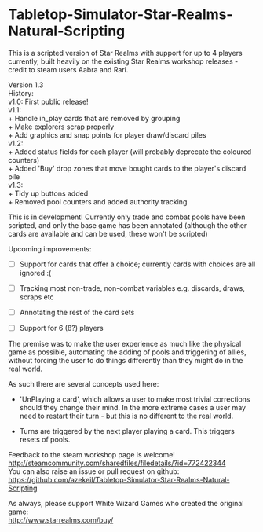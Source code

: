 # Tabletop-Simulator-Star-Realms-Natural-Scripting

This is a scripted version of Star Realms with support for up to 4 players currently, built heavily on the existing Star Realms workshop releases - credit to steam users Aabra and Rari.

Version 1.3  
History:  
v1.0: First public release!  
v1.1:  
    + Handle in_play cards that are removed by grouping  
    + Make explorers scrap properly  
    + Add graphics and snap points for player draw/discard piles  
v1.2:  
    + Added status fields for each player (will probably deprecate the coloured counters)  
    + Added 'Buy' drop zones that move bought cards to the player's discard pile  
v1.3:  
    + Tidy up buttons added  
    + Removed pool counters and added authority tracking  

This is in development! Currently only trade and combat pools have been scripted, and only the base game has been annotated (although the other cards are available and can be used, these won't be scripted)

Upcoming improvements:
- [ ] Support for cards that offer a choice; currently cards with choices are all ignored :(
- [ ] Tracking most non-trade, non-combat variables e.g. discards, draws, scraps etc
- [ ] Annotating the rest of the card sets
- [ ] Support for 6 (8?) players


The premise was to make the user experience as much like the physical game as possible, automating the adding of pools and triggering of allies, without forcing the user to do things differently than they might do in the real world.

As such there are several concepts used here:

- 'UnPlaying a card', which allows a user to make most trivial corrections should they change their mind. In the more extreme cases a user may need to restart their turn - but this is no different to the real world.

- Turns are triggered by the next player playing a card. This triggers resets of pools.


Feedback to the steam workshop page is welcome!  
http://steamcommunity.com/sharedfiles/filedetails/?id=772422344  
You can also raise an issue or pull request on github:  
https://github.com/azekeil/Tabletop-Simulator-Star-Realms-Natural-Scripting  


As always, please support White Wizard Games who created the original game:  
http://www.starrealms.com/buy/
